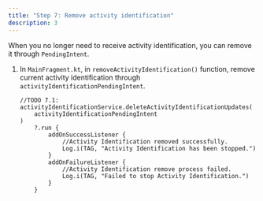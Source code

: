 ```yaml
---
title: "Step 7: Remove activity identification"
description: 3
---
```


When you no longer need to receive activity identification, you can remove it through `PendingIntent`.

1. In `MainFragment.kt`, in `removeActivityIdentification()` function, remove current activity identification through `activityIdentificationPendingIntent`.

   <pre><div id="copy-button17" class="copy-btn" title="Copy" onclick="copyCode(this.id)"></div><code>//TODO 7.1:
   activityIdentificationService.deleteActivityIdentificationUpdates(
       activityIdentificationPendingIntent
   )
       ?.run {
           addOnSuccessListener {
               //Activity Identification removed successfully.
               Log.i(TAG, "Activity Identification has been stopped.")
           }
           addOnFailureListener {
               //Activity Identification remove process failed.
               Log.i(TAG, "Failed to stop Activity Identification.")
           }
       }
   <span class="pln">
   </span></code></pre>
   
   
   

